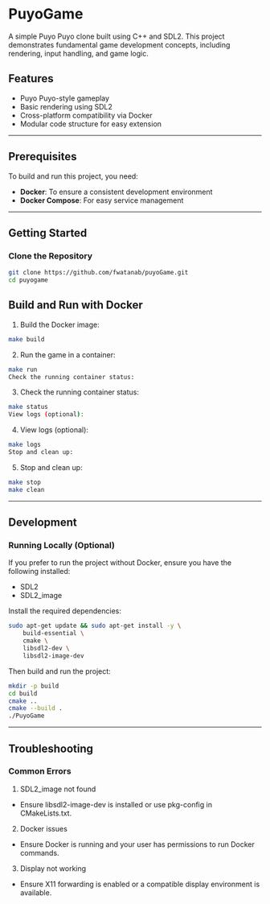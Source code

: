 # PuyoGame

A simple Puyo Puyo clone built using C++ and SDL2. This project demonstrates fundamental game development concepts, including rendering, input handling, and game logic.

## Features

- Puyo Puyo-style gameplay
- Basic rendering using SDL2
- Cross-platform compatibility via Docker
- Modular code structure for easy extension

---

## Prerequisites

To build and run this project, you need:

- **Docker**: To ensure a consistent development environment
- **Docker Compose**: For easy service management

---

## Getting Started

### Clone the Repository

```bash
git clone https://github.com/fwatanab/puyoGame.git
cd puyogame
```

## Build and Run with Docker

1. Build the Docker image:

```bash
make build
```

2. Run the game in a container:
```bash
make run
Check the running container status:
```

3. Check the running container status:
```bash
make status
View logs (optional):
```
4. View logs (optional):
```bash
make logs
Stop and clean up:
```

5. Stop and clean up:
```bash
make stop
make clean
```
---

## Development
### Running Locally (Optional)
If you prefer to run the project without Docker, ensure you have the following installed:

- SDL2
- SDL2_image  

Install the required dependencies:

```bash
sudo apt-get update && sudo apt-get install -y \
    build-essential \
    cmake \
    libsdl2-dev \
    libsdl2-image-dev
```
Then build and run the project:

```bash
mkdir -p build
cd build
cmake ..
cmake --build .
./PuyoGame
```
---

## Troubleshooting

### Common Errors

1. SDL2_image not found
- Ensure libsdl2-image-dev is installed or use pkg-config in CMakeLists.txt.
2. Docker issues
- Ensure Docker is running and your user has permissions to run Docker commands.
3. Display not working
- Ensure X11 forwarding is enabled or a compatible display environment is available.
